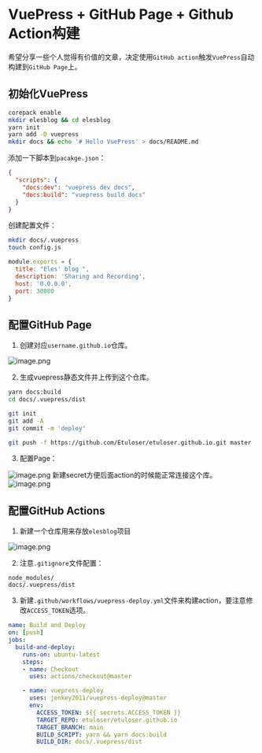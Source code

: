 # VuePress + GitHub Page + Github Action构建

希望分享一些个人觉得有价值的文章，决定使用`GitHub action`触发`VuePress`自动构建到`GitHub Page`上。

## 初始化VuePress

```bash
corepack enable
mkdir elesblog && cd elesblog
yarn init
yarn add -D vuepress
mkdir docs && echo '# Hello VuePress' > docs/README.md
```

添加一下脚本到`pacakge.json`：

```json
{
  "scripts": {
    "docs:dev": "vuepress dev docs",
    "docs:build": "vuepress build docs"
  }
}
```

创建配置文件：

```bash
mkdir docs/.vuepress
touch config.js
```

```javascript
module.exports = {
  title: "Eles' blog ",
  description: 'Sharing and Recording',
  host: '0.0.0.0',
  port: 30080
}
```

## 配置GitHub Page

1. 创建对应`username.github.io`仓库。

![image.png](https://cdn.nlark.com/yuque/0/2023/png/40378356/1698290710580-0b7146aa-a9bd-4d71-a39a-e8e4f51eb158.png#averageHue=%23f2f4f4&clientId=uce2b78e8-4f61-4&from=paste&height=125&id=sVPbS&originHeight=249&originWidth=725&originalType=binary&ratio=2&rotation=0&showTitle=false&size=24577&status=done&style=shadow&taskId=ub8b80510-cd07-422f-9276-9d0ab6b9127&title=&width=362.5)

2. 生成vuepress静态文件并上传到这个仓库。

```bash
yarn docs:build
cd docs/.vuepress/dist

git init
git add -A
git commit -m 'deploy'

git push -f https://github.com/Etuloser/etuloser.github.io.git master
```

3. 配置Page：

![image.png](https://cdn.nlark.com/yuque/0/2023/png/40378356/1698299246287-81e9b797-8fb3-45bd-bb82-83894297f7e1.png#averageHue=%23dcb88f&clientId=uce2b78e8-4f61-4&from=paste&height=579&id=R6qp8&originHeight=1158&originWidth=1791&originalType=binary&ratio=2&rotation=0&showTitle=false&size=189570&status=done&style=shadow&taskId=uf0c98844-42c9-4f14-9585-f8a83c1c907&title=&width=895.5)
新建secret方便后面action的时候能正常连接这个库。
![image.png](https://cdn.nlark.com/yuque/0/2023/png/40378356/1698302493240-e6e165fd-72ad-4b20-a5ae-e73890a2ae06.png#averageHue=%23dcbb8e&clientId=uf6d6f0d7-68c2-4&from=paste&height=704&id=u6deebf4e&originHeight=1408&originWidth=2396&originalType=binary&ratio=2&rotation=0&showTitle=false&size=268791&status=done&style=shadow&taskId=u54d000d9-6dc5-4a70-a564-d9f9f6d7a7d&title=&width=1198)

## 配置GitHub Actions

1. 新建一个仓库用来存放`elesblog`项目

![image.png](https://cdn.nlark.com/yuque/0/2023/png/40378356/1698301262800-70cf2cb5-1d17-40cf-9a5b-a61081080b80.png#averageHue=%23e7d3ad&clientId=uce2b78e8-4f61-4&from=paste&height=520&id=F6Lv0&originHeight=1039&originWidth=2007&originalType=binary&ratio=2&rotation=0&showTitle=false&size=170446&status=done&style=shadow&taskId=u0ac05a1b-2509-46bd-8e45-6b7c53e6dcf&title=&width=1003.5)

2. 注意`.gitignore`文件配置：

```shell
node_modules/
docs/.vuepress/dist
```

3. 新建`.github/workflows/vuepress-deploy.yml`文件来构建action，要注意修改`ACCESS_TOKEN`选项。

```yaml
name: Build and Deploy
on: [push]
jobs:
  build-and-deploy:
    runs-on: ubuntu-latest
    steps:
    - name: Checkout
      uses: actions/checkout@master

    - name: vuepress-deploy
      uses: jenkey2011/vuepress-deploy@master
      env:
        ACCESS_TOKEN: ${{ secrets.ACCESS_TOKEN }}
        TARGET_REPO: etuloser/etuloser.github.io
        TARGET_BRANCH: main
        BUILD_SCRIPT: yarn && yarn docs:build
        BUILD_DIR: docs/.vuepress/dist
````
